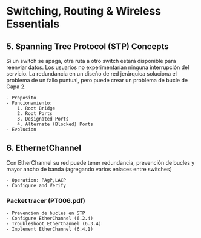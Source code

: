 # Switching, Routing & Wireless Essentials



## 5. Spanning Tree Protocol (STP) Concepts

Si un switch se apaga, otra ruta a otro switch estará disponible para reenviar datos. Los usuarios no experimentarían ninguna interrupción del servicio. La redundancia en un diseño de red jerárquica soluciona el problema de un fallo puntual, pero puede crear un problema de bucle de Capa 2.

```
- Proposito
- Funcionamiento:
    1. Root Bridge
    2. Root Ports
    3. Designated Ports
    4. Alternate (Blocked) Ports
- Evolucion
```

##  6. EthernetChannel

Con EtherChannel su red puede tener redundancia, prevención de bucles y mayor ancho de banda (agregando varios enlaces entre switches)

```
- Operation: PAgP,LACP
- Configure and Verify
```

### Packet tracer (PT006.pdf)

```
- Prevencion de bucles en STP
- Configure EtherChannel (6.2.4)
- Troubleshoot EtherChannel (6.3.4)
- Implement EtherChannel (6.4.1)
```

